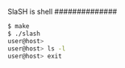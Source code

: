 SlaSH is shell
##############

```sh
$ make
$ ./slash
user@host>
user@host> ls -l
user@host> exit
```

